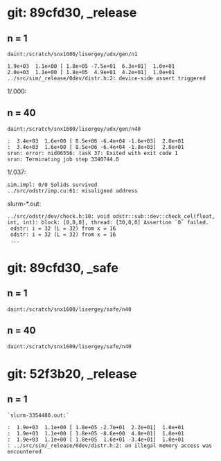 # git: 89cfd30, _release
## n = 1
`daint:/scratch/snx1600/lisergey/udx/gen/n1`

    1.9e+03  1.1e+00 [ 1.8e+05 -7.5e+01  6.3e+01]  1.0e+01
    2.0e+03  1.1e+00 [ 1.8e+05  4.9e+01  4.2e+01]  1.0e+01
    ../src/sim/_release/0dev/distr.h:2: device-side assert triggered

1/.000:

## n = 40
`daint:/scratch/snx1600/lisergey/udx/gen/n40`

    :  3.4e+03  1.6e+00 [ 8.5e+06 -6.4e+04 -1.6e+03]  2.0e+01
    :  3.4e+03  1.6e+00 [ 8.5e+06 -6.4e+04 -1.8e+03]  2.0e+01
    srun: error: nid06556: task 37: Exited with exit code 1
    srun: Terminating job step 3340744.0
	
1/.037:
	
    sim.impl: 0/0 Solids survived
    ../src/odstr/imp.cu:61: misaligned address
	
slurm-*.out:

    ../src/odstr/dev/check.h:10: void odstr::sub::dev::check_cel(float, int, int): block: [0,0,0], thread: [30,0,0] Assertion `0` failed.
     odstr: i = 32 (L = 32) from x = 16
     odstr: i = 32 (L = 32) from x = 16
	 ...

# git: 89cfd30, _safe
## n = 1
`daint:/scratch/snx1600/lisergey/safe/n40`


## n = 40

`daint:/scratch/snx1600/lisergey/safe/n40`

# git: 52f3b20, _release

## n = 1
	`slurm-3354480.out:`
	
	:  1.9e+03  1.1e+00 [ 1.8e+05 -2.7e+01  2.2e+01]  1.0e+01
	:  1.9e+03  1.1e+00 [ 1.8e+05 -8.6e+00  4.0e+01]  1.0e+01
	:  1.9e+03  1.1e+00 [ 1.8e+05  1.6e+01 -3.4e+01]  1.0e+01
	: ../src/sim/_release/0dev/distr.h:2: an illegal memory access was encountered
